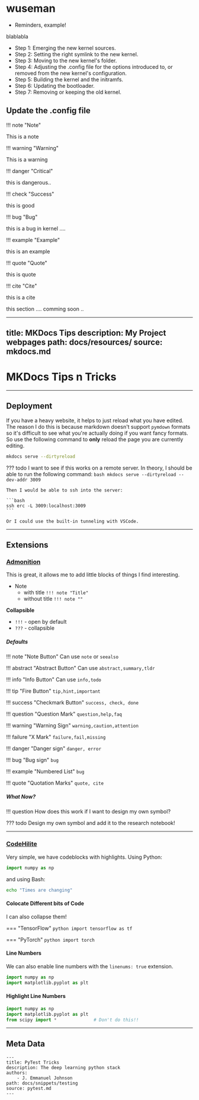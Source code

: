 # wuseman

* Reminders, example!

blablabla

* Step 1: Emerging the new kernel sources.
* Step 2: Setting the right symlink to the new kernel.
* Step 3: Moving to the new kernel's folder.
* Step 4: Adjusting the .config file for the options introduced to, or removed from the new kernel's configuration.
* Step 5: Building the kernel and the initramfs.
* Step 6: Updating the bootloader.
* Step 7: Removing or keeping the old kernel.

## Update the .config file

!!! note "Note"

This is a note 

!!! warning  "Warning"

This is a warning

!!! danger "Critical"

this is dangerous..

!!! check "Success"

this is good

!!! bug "Bug"

this is a bug in kernel ....

!!! example "Example"

this is an example

!!! quote "Quote"

this is quote

!!! cite "Cite"

this is a cite


this section .... comming soon .. 

---
title: MKDocs Tips
description: My Project webpages
path: docs/resources/
source: mkdocs.md
---

# MKDocs Tips n Tricks


---

## Deployment

If you have a heavy website, it helps to just reload what you have edited. The reason I do this is because markdown doesn't support `pymdown` formats so it's difficult to see what you're actually doing if you want fancy formats. So use the following command to **only** reload the page you are currently editing.

```bash
mkdocs serve --dirtyreload
```

??? todo
    I want to see if this works on a remote server. In theory, I should be able to run the following command:
    ```bash
    mkdocs serve --dirtyreload --dev-addr 3009
    ```

    Then I would be able to ssh into the server:

    ```bash
    ssh erc -L 3009:localhost:3009
    ```

    Or I could use the built-in tunneling with VSCode.

---

## Extensions

### [Admonition](https://squidfunk.github.io/mkdocs-material/extensions/admonition/)

This is great, it allows me to add little blocks of things I find interesting.

* Note
  * with title `!!! note "Title"`
  * without title `!!! note ""`

**Collapsible**

* `!!!` - open by default
* `???` - collapsible


##### Defaults



!!! note "Note Button"
    Can use `note` or `seealso`

!!! abstract "Abstract Button"
    Can use `abstract,summary,tldr`

!!! info "Info Button"
    Can use `info,todo`

!!! tip "Fire Button"
    `tip,hint,important`

!!! success "Checkmark Button"
    `success, check, done`

!!! question "Question Mark"
    `question,help,faq`

!!! warning "Warning Sign"
    `warning,caution,attention`

!!! failure "X Mark"
    `failure,fail,missing`

!!! danger "Danger sign"
    `danger, error`

!!! bug "Bug sign"
    `bug`

!!! example "Numbered List"
    `bug`

!!! quote "Quotation Marks"
    `quote, cite`


##### What Now?

!!! question
    How does this work if I want to design my own symbol?

??? todo
    Design my own symbol and add it to the research notebook!

---

### [CodeHilite](https://squidfunk.github.io/mkdocs-material/extensions/codehilite/)


Very simple, we have codeblocks with highlights. Using Python:

```python
import numpy as np
```

and using Bash:

```bash
echo "Times are changing"
```

#### Colocate Different bits of Code 

I can also collapse them!

=== "TensorFlow"
    ```python
    import tensorflow as tf
    ```

=== "PyTorch"
    ```python
    import torch
    ```

#### Line Numbers

We can also enable line numbers with the `linenums: true` extension.

```python linenums="1"
import numpy as np
import matplotlib.pyplot as plt
```

#### Highlight Line Numbers

```python linenums="1" hl_lines="3"
import numpy as np
import matplotlib.pyplot as plt
from scipy import *              # Don't do this!!
```

---

## Meta Data

```
---
title: PyTest Tricks
description: The deep learning python stack
authors:
    - J. Emmanuel Johnson
path: docs/snippets/testing
source: pytest.md
---
```
